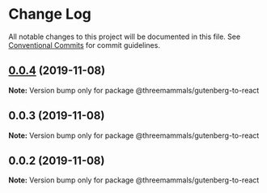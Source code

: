# Change Log

All notable changes to this project will be documented in this file.
See [Conventional Commits](https://conventionalcommits.org) for commit guidelines.

## [0.0.4](https://github.com/ThreeMammals/gutenberg-to-react/compare/@threemammals/gutenberg-to-react@0.0.3...@threemammals/gutenberg-to-react@0.0.4) (2019-11-08)

**Note:** Version bump only for package @threemammals/gutenberg-to-react





## 0.0.3 (2019-11-08)

**Note:** Version bump only for package @threemammals/gutenberg-to-react





## 0.0.2 (2019-11-08)

**Note:** Version bump only for package @threemammals/gutenberg-to-react
